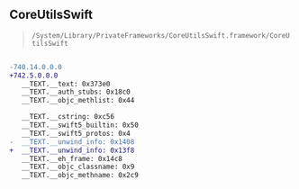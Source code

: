 ## CoreUtilsSwift

> `/System/Library/PrivateFrameworks/CoreUtilsSwift.framework/CoreUtilsSwift`

```diff

-740.14.0.0.0
+742.5.0.0.0
   __TEXT.__text: 0x373e0
   __TEXT.__auth_stubs: 0x18c0
   __TEXT.__objc_methlist: 0x44

   __TEXT.__cstring: 0xc56
   __TEXT.__swift5_builtin: 0x50
   __TEXT.__swift5_protos: 0x4
-  __TEXT.__unwind_info: 0x1408
+  __TEXT.__unwind_info: 0x13f8
   __TEXT.__eh_frame: 0x14c8
   __TEXT.__objc_classname: 0x9
   __TEXT.__objc_methname: 0x2c9

```
